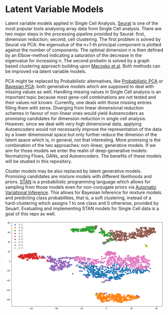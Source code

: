 # Latent Variable Models
Latent variable models applied in Single Cell Analysis. [Seurat](https://satijalab.org/) is one of the most popular tools analysing array data from Single Cell analysis. There are two major steps in the processing pipeline provided by Seurat: first, dimension reduction; second, cell clustering. The first problem is solved by Seurat via PCA: the eigenvalue of the n+1-th principal component is plotted against the number of components. The optimal dimension n is then defined by an Elbow-method indicating a saturation of the decrease in the eigenvalue for increasing n. The second probelm is solved by a graph based clustering approach building upon [Macosko et al](http://www.cell.com/abstract/S0092-8674(15)00549-8). Both methods can be improved via latent variable models. 

PCA might be replaced by Probabilistic alternatives, like [Probabilistic PCA](https://www.microsoft.com/en-us/research/publication/probabilistic-principal-component-analysis/) or [Bayesian PCA](https://www.microsoft.com/en-us/research/publication/bayesian-pca/): both generative models which are supposed to deal with missing values as well. Handling missing values in Single Cell analysis is an important topic because most gene-cell combinations are not tested and their values not known. Currently, one deals with those missing entries filling them with zeros. Diverging from linear dimensional reduction schemes in favour of non-linear ones would yield Autoencoders as promising candidates for dimension reduction in single cell analysis. However, since we deal with very high dimensional data, applying Autoencoders would not necessarily improve the representation of the data by a lower dimensional space but only further reduce the dimenion of the latent space which is, in general, not that interesting. More promising is the combination of the two approaches: non-linear, generative models. If we aim for those models we enter the realm of deep-generative models: Normalizing Flows, GANs, and Autoencoders. The benefits of these models will be studied in this repository.

Cluster models may be also replaced by latent generative models. Promising candidates are mixture models with different likelihoods and priors. [STAN](https://mc-stan.org/) is a probabilistic programming language which allows for sampling from those models even for non-conjugate priors via [Automatic Variational Inference](https://arxiv.org/abs/1506.03431). This allows for Bayesian Inference for mixture models and predicting class probabilities, that is, a soft clustering, instead of a hard-clustering which assigns 1 to one class and 0 otherwise, provided by Seuart. Evaluating and implementing STAN models for Single Cell data is a goal of this repo as well.

![Clustering of Single Cell Data](https://github.com/lubok-dot/lv_models/blob/master/single_cell.PNG)
